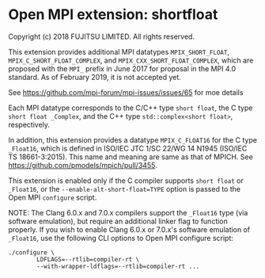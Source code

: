 # Open MPI extension: shortfloat

Copyright (c) 2018      FUJITSU LIMITED.  All rights reserved.

This extension provides additional MPI datatypes `MPIX_SHORT_FLOAT`,
`MPIX_C_SHORT_FLOAT_COMPLEX`, and `MPIX_CXX_SHORT_FLOAT_COMPLEX`,
which are proposed with the `MPI_` prefix in June 2017 for proposal in
the MPI 4.0 standard. As of February 2019, it is not accepted yet.

See https://github.com/mpi-forum/mpi-issues/issues/65 for moe details

Each MPI datatype corresponds to the C/C++ type `short float`, the C
type `short float _Complex`, and the C++ type `std::complex<short
float>`, respectively.

In addition, this extension provides a datatype `MPIX_C_FLOAT16` for
the C type `_Float16`, which is defined in ISO/IEC JTC 1/SC 22/WG 14
N1945 (ISO/IEC TS 18661-3:2015). This name and meaning are same as
that of MPICH.  See https://github.com/pmodels/mpich/pull/3455.

This extension is enabled only if the C compiler supports `short float`
or `_Float16`, or the `--enable-alt-short-float=TYPE` option is passed
to the Open MPI `configure` script.

NOTE: The Clang 6.0.x and 7.0.x compilers support the `_Float16` type
(via software emulation), but require an additional linker flag to
function properly.  If you wish to enable Clang 6.0.x or 7.0.x's
software emulation of `_Float16`, use the following CLI options to Open
MPI configure script:

```
./configure \
        LDFLAGS=--rtlib=compiler-rt \
        --with-wrapper-ldflags=--rtlib=compiler-rt ...
```
